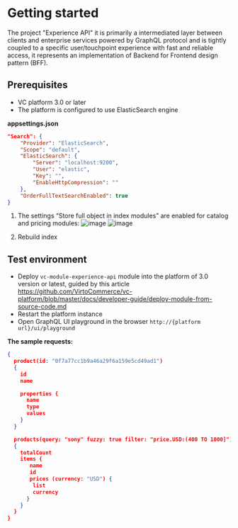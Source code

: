 # Getting started
The project "Experience API" it is primarily a intermediated layer between clients and enterprise  services powered by GraphQL protocol and is tightly coupled to a specific user/touchpoint  experience with fast and reliable access, it represents an implementation of Backend for Frontend design pattern (BFF).
## Prerequisites
- VC platform 3.0 or later
- The platform is configured to use ElasticSearch engine

**appsettings.json**

```Json
"Search": {
    "Provider": "ElasticSearch",
    "Scope": "default",
    "ElasticSearch": {
        "Server": "localhost:9200",
        "User": "elastic",
        "Key": "",
        "EnableHttpCompression": ""
    },
    "OrderFullTextSearchEnabled": true
}
```

1. The settings “Store full object in index modules” are enabled for catalog and pricing modules:
    ![image](https://user-images.githubusercontent.com/7566324/82232622-29adf380-992f-11ea-8df6-9d08fb0b421a.png)
    ![image](https://user-images.githubusercontent.com/7566324/82232762-5530de00-992f-11ea-8c8c-22766f8fa121.png)

2. Rebuild index

## Test environment

- Deploy `vc-module-experience-api` module into the platform of 3.0 version or latest, guided by this article https://github.com/VirtoCommerce/vc-platform/blob/master/docs/developer-guide/deploy-module-from-source-code.md
- Restart the platform instance
- Open GraphQL UI playground in the browser `http://{platform url}/ui/playground`

**The sample requests:**

```json
{
  product(id: "0f7a77cc1b9a46a29f6a159e5cd49ad1")
  {
    id
    name

    properties {
      name
      type
      values
    }
  }

  products(query: "sony" fuzzy: true filter: "price.USD:(400 TO 1000]")
  {
    totalCount
    items {
       name
       id
       prices (currency: "USD") {
        list
        currency
      }
    }
  }
}
```
